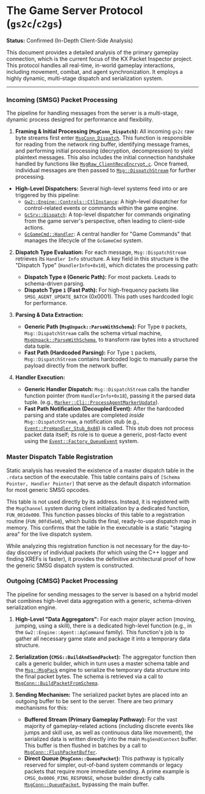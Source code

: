 # The Game Server Protocol (`gs2c`/`c2gs`)

**Status:** Confirmed (In-Depth Client-Side Analysis)

This document provides a detailed analysis of the primary gameplay connection, which is the current focus of the KX Packet Inspector project. This protocol handles all real-time, in-world gameplay interactions, including movement, combat, and agent synchronization. It employs a highly dynamic, multi-stage dispatch and serialization system.

---

### Incoming (SMSG) Packet Processing

The pipeline for handling messages from the server is a multi-stage, dynamic process designed for performance and flexibility.

1.  **Framing & Initial Processing (`MsgConn_Dispatch`):** All incoming `gs2c` raw byte streams first enter [`MsgConn_Dispatch`](../../architectural_evidence/incoming_smsg/MsgConn_Dispatch.c). This function is responsible for reading from the network ring buffer, identifying message frames, and performing initial processing (decryption, decompression) to yield plaintext messages. This also includes the initial connection handshake handled by functions like [`MsgRaw_ClientRecvEncrypt.c`](../../architectural_evidence/incoming_smsg/MsgRaw_ClientRecvEncrypt.c). Once framed, individual messages are then passed to [`Msg::DispatchStream`](../../architectural_evidence/incoming_smsg/Msg_DispatchStream.c) for further processing.

*   **High-Level Dispatchers:** Several high-level systems feed into or are triggered by this pipeline:
    *   [`Gw2::Engine::Controls::CtlInstance`](../../engine_internals/evidence/core_dispatch/Gw2_Engine_Controls_CtlInstance.c): A high-level dispatcher for control-related events or commands within the game engine.
    *   [`GcSrv::Dispatch`](../../architectural_evidence/incoming_smsg/GcSrv_Dispatch.c): A top-level dispatcher for commands originating from the game server's perspective, often leading to client-side actions.
    *   [`GcGameCmd::Handler`](../../architectural_evidence/incoming_smsg/GcGameCmd_Handler.c): A central handler for "Game Commands" that manages the lifecycle of the `GcGameCmd` system.

2.  **Dispatch Type Evaluation:** For each message, `Msg::DispatchStream` retrieves its `Handler Info` structure. A key field in this structure is the "Dispatch Type" (`HandlerInfo+0x10`), which dictates the processing path:
    *   **Dispatch Type `0` (Generic Path):** For most packets. Leads to schema-driven parsing.
    *   **Dispatch Type `1` (Fast Path):** For high-frequency packets like `SMSG_AGENT_UPDATE_BATCH` (0x0001). This path uses hardcoded logic for performance.

3.  **Parsing & Data Extraction:**
    *   **Generic Path (`MsgUnpack::ParseWithSchema`):** For Type `0` packets, `Msg::DispatchStream` calls the schema virtual machine, [`MsgUnpack::ParseWithSchema`](../../architectural_evidence/incoming_smsg/MsgUnpack_ParseWithSchema.c), to transform raw bytes into a structured data tuple.
    *   **Fast Path (Hardcoded Parsing):** For Type `1` packets, `Msg::DispatchStream` contains hardcoded logic to manually parse the payload directly from the network buffer.

4.  **Handler Execution:**
    *   **Generic Handler Dispatch:** `Msg::DispatchStream` calls the handler function pointer (from `HandlerInfo+0x18`), passing it the parsed data tuple. (e.g., [`Marker::Cli::ProcessAgentMarkerUpdate`](./smsg/evidence/Marker_Cli_ProcessAgentMarkerUpdate.c)).
    *   **Fast Path Notification (Decoupled Event):** After the hardcoded parsing and state updates are completed *inside* `Msg::DispatchStream`, a notification stub (e.g., [`Event::PreHandler_Stub_0x88`](./smsg/evidence/Event_PreHandler_Stub_0x88.c)) is called. This stub does not process packet data itself; its role is to queue a generic, post-facto event using the [`Event::Factory_QueueEvent`](../../engine_internals/evidence/event_system/Event_Factory_QueueEvent.c) system.

### Master Dispatch Table Registration

Static analysis has revealed the existence of a master dispatch table in the `.rdata` section of the executable. This table contains pairs of `[Schema Pointer, Handler Pointer]` that serve as the default dispatch information for most generic SMSG opcodes.

This table is not used directly by its address. Instead, it is registered with the `MsgChannel` system during client initialization by a dedicated function, `FUN_001de000`. This function passes blocks of this table to a registration routine (`FUN_00fd5eb0`), which builds the final, ready-to-use dispatch map in memory. This confirms that the table in the executable is a static "staging area" for the live dispatch system.

While analyzing this registration function is not necessary for the day-to-day discovery of individual packets (for which using the C++ logger and finding XREFs is faster), it provides the definitive architectural proof of how the generic SMSG dispatch system is constructed.

### Outgoing (CMSG) Packet Processing

The pipeline for sending messages to the server is based on a hybrid model that combines high-level data aggregation with a generic, schema-driven serialization engine.

1.  **High-Level "Data Aggregators":** For each major player action (moving, jumping, using a skill), there is a dedicated high-level function (e.g., in the `Gw2::Engine::Agent::AgCommand` family). This function's job is to gather all necessary game state and package it into a temporary data structure.

2.  **Serialization (`CMSG::BuildAndSendPacket`):** The aggregator function then calls a generic builder, which in turn uses a master schema table and the [`Msg::MsgPack`](../../architectural_evidence/outgoing_cmsg/Msg_MsgPack.c) engine to serialize the temporary data structure into the final packet bytes. The schema is retrieved via a call to [`MsgConn::BuildPacketFromSchema`](../../architectural_evidence/outgoing_cmsg/MsgConn_BuildPacketFromSchema.c).

3.  **Sending Mechanism:** The serialized packet bytes are placed into an outgoing buffer to be sent to the server. There are two primary mechanisms for this:
    *   **Buffered Stream (Primary Gameplay Pathway):** For the vast majority of gameplay-related actions (including discrete events like jumps and skill use, as well as continuous data like movement), the serialized data is written directly into the main `MsgSendContext` buffer. This buffer is then flushed in batches by a call to [`MsgConn::FlushPacketBuffer`](../../architectural_evidence/outgoing_cmsg/MsgConn_FlushPacketBuffer.c).
    *   **Direct Queue (`MsgConn::QueuePacket`):** This pathway is typically reserved for simpler, out-of-band system commands or legacy packets that require more immediate sending. A prime example is `CMSG_0x0006_PING_RESPONSE`, whose builder directly calls [`MsgConn::QueuePacket`](../../architectural_evidence/outgoing_cmsg/MsgConn_QueuePacket.c), bypassing the main buffer.
